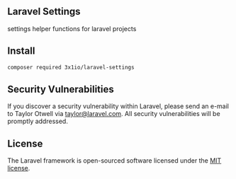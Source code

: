 ## Laravel Settings

settings helper functions for laravel projects

## Install

```bash
composer required 3x1io/laravel-settings
```

## Security Vulnerabilities

If you discover a security vulnerability within Laravel, please send an e-mail to Taylor Otwell via [taylor@laravel.com](mailto:info@3x.io). All security vulnerabilities will be promptly addressed.

## License

The Laravel framework is open-sourced software licensed under the [MIT license](https://opensource.org/licenses/MIT).
